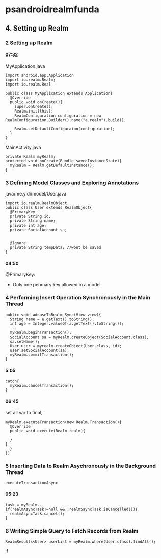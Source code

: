 # psandroidrealmfunda
## 4. Setting up Realm
### 2 Setting up Realm
#### 07:32
MyApplication.java
```
import android.app.Application
import io.realm.Realm;
import io.realm.Real

public class MyApplication extends Application{
  @Override
  public void onCreate(){
    super.onCreate();
    Realm.init(this);
    RealmConfiguration configuration = new RealmConfiguration.Builder().name("a.realm").build();
    
    Realm.setDefaultConfiguraion(configuration);
  }
}
```
MainActivity.java
```
private Realm myRealm;
protected void onCreate(Bundle savedInstanceState){
  myRealm = Realm.getDefaultInstance();
}
```


### 3 Defining Model Classes and Exploring Annotations
java/me.yidi/model/User.java
```
import io.realm.RealmObject;
public class User extends RealmObject{
  @PrimaryKey
  private String id;
  private String name;
  private int age;
  private SocialAccount sa;
  
  
  @Ignore
  private String tempData; //wont be saved
}
```

#### 04:50
@PrimaryKey:
- Only one peomary key allowed in a model

### 4 Performing Insert Operation Synchronously in the Main Thread
```
public void adduseToRealm_Sync(View view){
  String name = e.getText().toString();
  int age = Integer.valueOf(a.getText().toString());
  ...
  myRealm.beginTransaction();
  SocialAccount sa = myRealm.createObject(SocialAccount.class);
  sa.setName();
  User user = myrealm.createObject(User.class, id);
  user.setSocialAccount(sa);
  myRealm.commitTransaction();
}
```

#### 5:05
```
catch{
  myRealm.cancelTransaction();
}
```

#### 06:45
set all var to final,
```
myRealm.executeTransaction(new Realm.Transaction(){
  @Override
  public void execute(Realm realm){
    
  }
}
  }
})
```

### 5 Inserting Data to Realm Asychronously in the Background Thread
```
executeTransactionAsync
```
#### 05:23
```
task = myRealm...
if(realmAsyncTask!=null && !realmSayncTask.isCancelled()){
  realmAsyncTask.cancel();
}
```


### 6 Writing Simple Query to Fetch Records from Realm
```
RealmResults<User> userList = myRealm.where(User.class).findAll();
```









if
```
